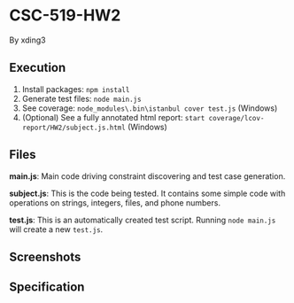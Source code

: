 # CSC-519-HW2 #
By xding3

## Execution ##

1. Install packages:  `npm install`  
2. Generate test files: `node main.js`
3. See coverage: `node_modules\.bin\istanbul cover test.js` (Windows)
4. (Optional) See a fully annotated html report: `start coverage/lcov-report/HW2/subject.js.html` (Windows)

## Files ##

 **main.js**: Main code driving constraint discovering and test case generation.

 **subject.js**: This is the code being tested. It contains some simple code with operations on strings, integers, files, and phone numbers.

 **test.js**: This is an automatically created test script. Running `node main.js` will create a new `test.js`.

## Screenshots ##


## Specification ##

